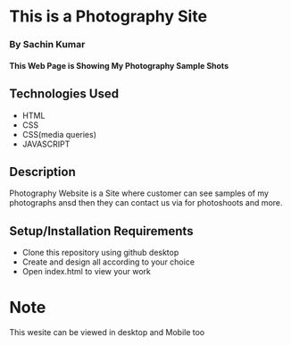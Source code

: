 # This is a Photography Site

### By Sachin Kumar

#### This Web Page is Showing My Photography Sample Shots

## Technologies Used

* HTML
* CSS
* CSS(media queries)
* JAVASCRIPT

## Description
Photography Website is a Site where customer can see samples of my photographs ansd then they can contact us via for photoshoots and more.

## Setup/Installation Requirements

* Clone this repository using github desktop
* Create and design all according to your choice
* Open index.html to view your work

# Note
This wesite can be viewed in desktop and Mobile too